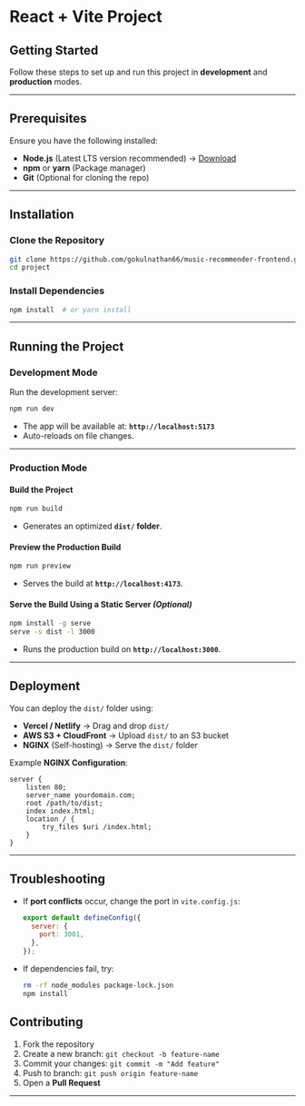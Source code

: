 # React + Vite Project

## Getting Started

Follow these steps to set up and run this project in **development** and **production** modes.

---

## Prerequisites
Ensure you have the following installed:
- **Node.js** (Latest LTS version recommended) → [Download](https://nodejs.org/)
- **npm** or **yarn** (Package manager)
- **Git** (Optional for cloning the repo)

---

## Installation
### Clone the Repository
```sh
git clone https://github.com/gokulnathan66/music-recommender-frontend.git
cd project
```

### Install Dependencies
```sh
npm install  # or yarn install
```

---

## Running the Project

### Development Mode
Run the development server:
```sh
npm run dev
```
- The app will be available at: **`http://localhost:5173`**
- Auto-reloads on file changes.

---

### Production Mode
#### Build the Project
```sh
npm run build
```
- Generates an optimized **`dist/` folder**.

#### Preview the Production Build
```sh
npm run preview
```
- Serves the build at **`http://localhost:4173`**.

#### Serve the Build Using a Static Server *(Optional)*
```sh
npm install -g serve
serve -s dist -l 3000
```
- Runs the production build on **`http://localhost:3000`**.

---

## Deployment
You can deploy the `dist/` folder using:
- **Vercel / Netlify** → Drag and drop `dist/`
- **AWS S3 + CloudFront** → Upload `dist/` to an S3 bucket
- **NGINX** (Self-hosting) → Serve the `dist/` folder

Example **NGINX Configuration**:
```nginx
server {
    listen 80;
    server_name yourdomain.com;
    root /path/to/dist;
    index index.html;
    location / {
        try_files $uri /index.html;
    }
}
```

---

## Troubleshooting
- If **port conflicts** occur, change the port in `vite.config.js`:
  ```js
  export default defineConfig({
    server: {
      port: 3001,
    },
  });
  ```
- If dependencies fail, try:
  ```sh
  rm -rf node_modules package-lock.json
  npm install
  ```


## Contributing
1. Fork the repository
2. Create a new branch: `git checkout -b feature-name`
3. Commit your changes: `git commit -m "Add feature"`
4. Push to branch: `git push origin feature-name`
5. Open a **Pull Request**

---
